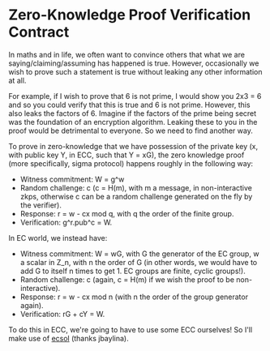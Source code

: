 # Zero-Knowledge Proof Verification Contract

In maths and in life, we often want to convince others that what we are saying/claiming/assuming has happened is true. However, occasionally we wish to prove such a statement is true without leaking any other information at all.

For example, if I wish to prove that 6 is not prime, I would show you 2x3 = 6 and so you could verify that this is true and 6 is not prime. However, this also leaks the factors of 6.
Imagine if the factors of the prime being secret was the foundation of an encryption algorithm. Leaking these to you in the proof would be detrimental to everyone.
So we need to find another way.

To prove in zero-knowledge that we have possession of the private key (x, with public key Y, in ECC, such that Y = xG), the zero knowledge proof (more specifically, sigma protocol) happens roughly in the following way:

- Witness commitment: W = g^w
- Random challenge: c (c = H(m), with m a message, in non-interactive zkps, otherwise c can be a random challenge generated on the fly by the verifier).
- Response: r = w - cx mod q, with q the order of the finite group.
- Verification: g^r.pub^c = W.

In EC world, we instead have:
- Witness commitment: W = wG, with G the generator of the EC group, w a scalar in Z_n, with n the order of G (in other words, we would have to add G to itself n times to get 1. EC groups are finite, cyclic groups!).
- Random challenge: c (again, c = H(m) if we wish the proof to be non-interactive).
- Response: r = w - cx mod n (with n the order of the group generator again).
- Verification: rG + cY = W.

To do this in ECC, we're going to have to use some ECC ourselves! So I'll make use of [ecsol](https://github.com/jbaylina/ecsol) (thanks jbaylina).

